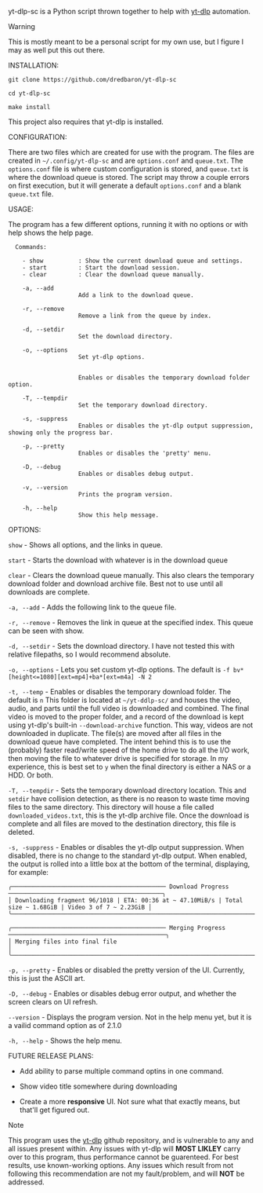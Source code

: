   yt-dlp-sc is a Python script thrown together to help with [yt-dlp](https://github.com/yt-dlp/yt-dlp) automation.

>[!WARNING]
>This is mostly meant to be a personal script for my own use, but I figure I may as well put this out there.

INSTALLATION:
  
  ```git clone https://github.com/dredbaron/yt-dlp-sc```

  ```cd yt-dlp-sc```

  ```make install```

This project also requires that yt-dlp is installed.

CONFIGURATION:
  
  There are two files which are created for use with the program. The files are created in ```~/.config/yt-dlp-sc``` and are ```options.conf``` and ```queue.txt```. The ```options.conf``` file is where custom
  configuration is stored, and ```queue.txt``` is where the download queue is stored. The script may throw a couple errors on first execution, but it will generate a default ```options.conf``` and a blank ```queue.txt``` file.

USAGE:
  
  The program has a few different options, running it with no options or with help shows the help page.
```
  Commands:

    - show          : Show the current download queue and settings.
    - start         : Start the download session.
    - clear         : Clear the download queue manually.

    -a, --add
                    Add a link to the download queue.

    -r, --remove
                    Remove a link from the queue by index.

    -d, --setdir
                    Set the download directory.

    -o, --options
                    Set yt-dlp options.

    
                    Enables or disables the temporary download folder option.

    -T, --tempdir
                    Set the temporary download directory.

    -s, -suppress
                    Enables or disables the yt-dlp output suppression, showing only the progress bar.

    -p, --pretty
                    Enables or disables the 'pretty' menu.

    -D, --debug
                    Enables or disables debug output.

    -v, --version
                    Prints the program version.
                    
    -h, --help
                    Show this help message.
```
OPTIONS:

  ```show``` - Shows all options, and the links in queue.
  
  ```start``` - Starts the download with whatever is in the download queue
  
  ```clear``` - Clears the download queue manually. This also clears the temporary download folder and download archive file. Best not to use until all downloads are complete.

  ```-a, --add``` - Adds the following link to the queue file.
  
  ```-r, --remove``` - Removes the link in queue at the specified index. This queue can be seen with show.
  
  ```-d, --setdir``` - Sets the download directory. I have not tested this with relative filepaths, so I would recommend absolute.
  
  ```-o, --options``` - Lets you set custom yt-dlp options. The default is 
  ```-f bv*[height<=1080][ext=mp4]+ba*[ext=m4a] -N 2```

  ```-t, --temp``` - Enables or disables the temporary download folder. The default is ```n``` This folder is located at ```~/yt-ddlp-sc/``` and houses the video, audio, and parts until the full
  video is downloaded and combined. The final video is moved to the proper folder, and a record of the download is kept using  yt-dlp's built-in ```--download-archive``` function. This way,
  videos are not downloaded in duplicate. The file(s) are moved after all files in the download queue have completed. The intent behind this is to use the (probably) faster read/write speed
  of the home drive to do all the I/O work, then moving the file to whatever drive is specified for storage. In my experience, this is best set to ```y``` when the final directory is either
  a NAS or a HDD. Or both.

  ```-T, --tempdir``` - Sets the temporary download directory location. This and ```setdir``` have collision detection, as there is no reason to waste time moving files to the same directory. This
  directory will house a file called ```downloaded_videos.txt```, this is the yt-dlp archive file. Once the download is complete and all files are moved to the destination directory, this
  file is deleted.

  ```-s, -suppress``` - Enables or disables the yt-dlp output suppression. When disabled, there is no change to the standard yt-dlp output. When enabled, the output is rolled into a little box
  at the bottom of the terminal, displaying, for example:
  
```
╭──────────────────────────────────────────── Download Progress ────────────────────────────────────────────╮
│ Downloading fragment 96/1018 | ETA: 00:36 at ~ 47.10MiB/s | Total size ~ 1.68GiB | Video 3 of 7 ~ 2.23GiB │
╰───────────────────────────────────────────────────────────────────────────────────────────────────────────╯
```

```
╭──────────────────────────────────────────── Merging Progress ─────────────────────────────────────────────╮
│ Merging files into final file                                                                             │
╰───────────────────────────────────────────────────────────────────────────────────────────────────────────╯
```

  ```-p, --pretty``` - Enables or disabled the pretty version of the UI. Currently, this is just the ASCII art.

  ```-D, --debug``` - Enables or disables debug error output, and whether the screen clears on UI refresh.

  ```--version``` - Displays the program version. Not in the help menu yet, but it is a vailid command option as of 2.1.0
  
  ```-h, --help``` - Shows the help menu.

FUTURE RELEASE PLANS:

* Add ability to parse multiple command optins in one command.

* Show video title somewhere during downloading

* Create a more <b>responsive</b> UI. Not sure what that exactly means, but that'll get figured out.

>[!NOTE]
>This program uses the [yt-dlp](https://github.com/yt-dlp/yt-dlp) github repository, and is vulnerable to any and all issues present within. Any issues with yt-dlp will **MOST LIKLEY** carry over to this program, thus performance
>cannot be guarenteed. For best results, use known-working options. Any issues which result from not following this recommendation are not my fault/problem, and will **NOT** be addressed.